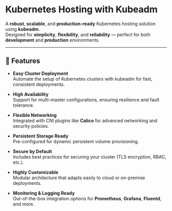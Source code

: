 # Kubernetes Hosting with Kubeadm

A **robust**, **scalable**, and **production-ready** Kubernetes hosting solution using **kubeadm**.  
Designed for **simplicity**, **flexibility**, and **reliability** — perfect for both **development** and **production** environments.

---

## 🚀 Features

- **Easy Cluster Deployment**  
  Automate the setup of Kubernetes clusters with kubeadm for fast, consistent deployments.

- **High Availability**  
  Support for multi-master configurations, ensuring resilience and fault tolerance.

- **Flexible Networking**  
  Integrated with CNI plugins like **Calico** for advanced networking and security policies.

- **Persistent Storage Ready**  
  Pre-configured for dynamic persistent volume provisioning.

- **Secure by Default**  
  Includes best practices for securing your cluster (TLS encryption, RBAC, etc.).

- **Highly Customizable**  
  Modular architecture that adapts easily to cloud or on-premise deployments.

- **Monitoring & Logging Ready**  
  Out-of-the-box integration options for **Prometheus**, **Grafana**, **Fluentd**, and more.

